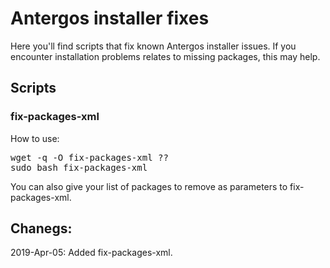 # Antergos installer fixes

Here you'll find scripts that fix known Antergos installer issues. If you encounter installation problems relates to missing packages, this may help.

## Scripts
### fix-packages-xml
How to use:
<pre>
wget -q -O fix-packages-xml ??
sudo bash fix-packages-xml
</pre>
You can also give your list of packages to remove as parameters to fix-packages-xml.

## Chanegs:

2019-Apr-05: Added fix-packages-xml.
